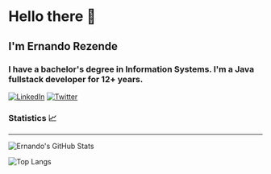 # Hello there 👋
## I'm Ernando Rezende

### I have a bachelor's degree in Information Systems. I'm a Java fullstack developer for 12+ years.
[![LinkedIn](https://img.shields.io/badge/LinkedIn-0077B5?style=for-the-badge&logo=linkedin&logoColor=white)](https://www.linkedin.com/in/ernandorezende/)
[![Twitter](https://img.shields.io/badge/Twitter-1DA1F2?style=for-the-badge&logo=twitter&logoColor=white)](https://x.com/Ernandorezende)

### Statistics 📈
---
![Ernando's GitHub Stats](https://github-readme-stats.vercel.app/api?username=ernandotr&theme=tokyonight&bg_color=000&border_color=30A3DC&show_icons=true)

![Top Langs](https://github-readme-stats-git-masterrstaa-rickstaa.vercel.app/api/top-langs/?username=ernandotr&layout=compact&bg_color=000&border_color=30A3DC&title_color=6699FF&text_color=FFF&hide=ejs)
